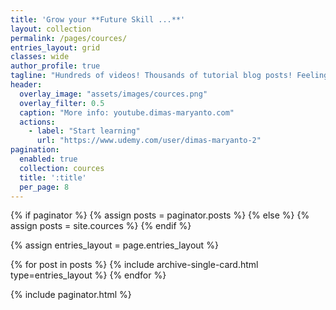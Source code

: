 ```yaml
---
title: 'Grow your **Future Skill ...**'
layout: collection
permalink: /pages/cources/
entries_layout: grid
classes: wide
author_profile: true
tagline: "Hundreds of videos! Thousands of tutorial blog posts! Feeling lost yet? <br><br>**Watch. Learn. Do. Learn.**<br><br>Watching video tutorials is just the beginning. Get hands-on assignments with course videos that allow you to actually apply and implement what is being taught in the course material."
header:
  overlay_image: "assets/images/cources.png"
  overlay_filter: 0.5
  caption: "More info: youtube.dimas-maryanto.com"
  actions:
    - label: "Start learning"
      url: "https://www.udemy.com/user/dimas-maryanto-2"
pagination:
  enabled: true
  collection: cources
  title: ':title'
  per_page: 8
---
```


{% if paginator %}
  {% assign posts = paginator.posts %}
{% else %}
  {% assign posts = site.cources %}
{% endif %}

{% assign entries_layout = page.entries_layout %}
<div class="entries-{{ entries_layout }}">
  {% for post in posts %}
    {% include archive-single-card.html type=entries_layout %}
  {% endfor %}
</div>

{% include paginator.html %}